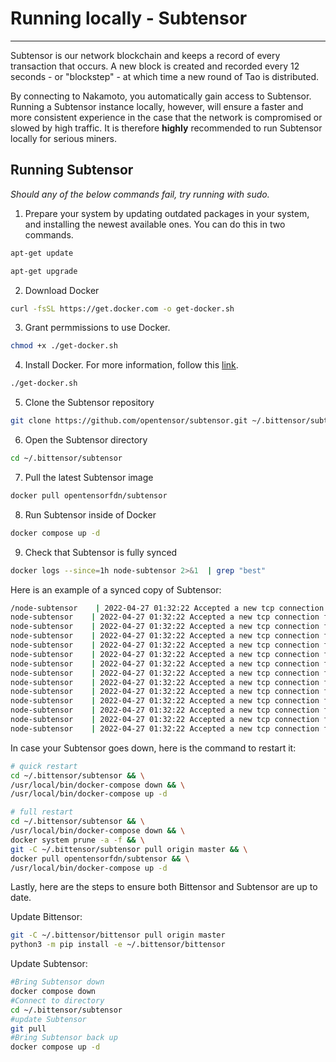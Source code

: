 # Running locally - Subtensor
--- 
Subtensor is our network blockchain and keeps a record of every transaction that occurs. A new block is created and recorded every 12 seconds - or "blockstep" - at which time a new round of Tao is distributed. 


By connecting to Nakamoto, you automatically gain access to Subtensor. Running a Subtensor instance locally, however, will ensure a faster and more consistent experience in the case that the network is compromised or slowed by high traffic. It is therefore **highly** recommended to run Subtensor locally for serious miners.



## Running Subtensor 

*Should any of the below commands fail, try running with sudo.*

1. Prepare your system by updating outdated packages in your system, and installing the newest available ones. You can do this in two commands. 


```bash
apt-get update
```

```bash
apt-get upgrade
```

2. Download Docker

```bash
curl -fsSL https://get.docker.com -o get-docker.sh
```

3. Grant permmissions to use Docker.

```bash
chmod +x ./get-docker.sh
```

4. Install Docker. For more information, follow this [link](https://www.docker.com/).

```bash
./get-docker.sh
```

5. Clone the Subtensor repository

```bash
git clone https://github.com/opentensor/subtensor.git ~/.bittensor/subtensor
```

6. Open the Subtensor directory 

```bash
cd ~/.bittensor/subtensor
```

7. Pull the latest Subtensor image

```bash
docker pull opentensorfdn/subtensor
```

8. Run Subtensor inside of Docker 

```bash
docker compose up -d
```

9. Check that Subtensor is fully synced


```bash
docker logs --since=1h node-subtensor 2>&1  | grep "best"
```


Here is an example of a synced copy of Subtensor:


```bash
/node-subtensor    | 2022-04-27 01:32:22 Accepted a new tcp connection from 172.22.0.1:50564.    
node-subtensor    | 2022-04-27 01:32:22 Accepted a new tcp connection from 172.22.0.1:50568.    
node-subtensor    | 2022-04-27 01:32:22 Accepted a new tcp connection from 172.22.0.1:50572.    
node-subtensor    | 2022-04-27 01:32:22 Accepted a new tcp connection from 172.22.0.1:50576.    
node-subtensor    | 2022-04-27 01:32:22 Accepted a new tcp connection from 172.22.0.1:50580.    
node-subtensor    | 2022-04-27 01:32:22 Accepted a new tcp connection from 172.22.0.1:50584.    
node-subtensor    | 2022-04-27 01:32:22 Accepted a new tcp connection from 172.22.0.1:50588.    
node-subtensor    | 2022-04-27 01:32:22 Accepted a new tcp connection from 172.22.0.1:50592.    
node-subtensor    | 2022-04-27 01:32:22 Accepted a new tcp connection from 172.22.0.1:50596.    
node-subtensor    | 2022-04-27 01:32:22 Accepted a new tcp connection from 172.22.0.1:50600.    
node-subtensor    | 2022-04-27 01:32:22 Accepted a new tcp connection from 172.22.0.1:50604.    
node-subtensor    | 2022-04-27 01:32:22 Accepted a new tcp connection from 172.22.0.1:50608.    
node-subtensor    | 2022-04-27 01:32:22 Accepted a new tcp connection from 172.22.0.1:50612.    
node-subtensor    | 2022-04-27 01:32:22 Accepted a new tcp connection from 172.22.0.1:50616. 
```


In case your Subtensor goes down, here is the command to restart it: 


```bash
# quick restart
cd ~/.bittensor/subtensor && \
/usr/local/bin/docker-compose down && \
/usr/local/bin/docker-compose up -d

# full restart
cd ~/.bittensor/subtensor && \
/usr/local/bin/docker-compose down && \
docker system prune -a -f && \
git -C ~/.bittensor/subtensor pull origin master && \
docker pull opentensorfdn/subtensor && \
/usr/local/bin/docker-compose up -d
```


Lastly, here are the steps to ensure both Bittensor and Subtensor are up to date. 


Update Bittensor: 


```bash
git -C ~/.bittensor/bittensor pull origin master
python3 -m pip install -e ~/.bittensor/bittensor
```


Update Subtensor: 


```bash
#Bring Subtensor down
docker compose down
#Connect to directory
cd ~/.bittensor/subtensor
#update Subtensor
git pull
#Bring Subtensor back up 
docker compose up -d
```
